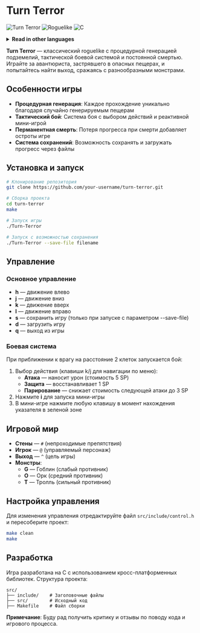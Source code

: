 # Turn Terror
![Turn Terror](https://img.shields.io/badge/Version-1.0-blue.svg)
![Roguelike](https://img.shields.io/badge/Genre-Roguelike-orange.svg)
![C](https://img.shields.io/badge/Language-C-green.svg)

<details>
<summary><strong>Read in other languages</strong></summary>
<br>

*   [English](README.md)
*   [Русский](README.ru.md)

</details>



**Turn Terror** — классический roguelike с процедурной генерацией подземелий, тактической боевой системой и постоянной смертью. Играйте за авантюриста, застрявшего в опасных пещерах, и попытайтесь найти выход, сражаясь с разнообразными монстрами.

## Особенности игры

- **Процедурная генерация**: Каждое прохождение уникально благодаря случайно генерируемым пещерам
- **Тактический бой**: Система боя с выбором действий и реактивной мини-игрой
- **Перманентная смерть**: Потеря прогресса при смерти добавляет остроты игре
- **Система сохранений**: Возможность сохранять и загружать прогресс через файлы

## Установка и запуск

```bash
# Клонирование репозитория
git clone https://github.com/your-username/turn-terror.git

# Сборка проекта
cd turn-terror
make

# Запуск игры
./Turn-Terror

# Запуск с возможностью сохранения
./Turn-Terror --save-file filename
```

## Управление

### Основное управление
- **h** — движение влево
- **j** — движение вниз
- **k** — движение вверх
- **l** — движение вправо
- **s** — сохранить игру (только при запуске с параметром --save-file)
- **d** — загрузить игру
- **q** — выход из игры

### Боевая система
При приближении к врагу на расстояние 2 клеток запускается бой:
1. Выбор действия (клавиши k/j для навигации по меню):
   - **Атака** — наносит урон (стоимость 5 SP)
   - **Защита** — восстанавливает 1 SP
   - **Парирование** — снижает стоимость следующей атаки до 3 SP
2. Нажмите **i** для запуска мини-игры
3. В мини-игре нажмите любую клавишу в момент нахождения указателя в зеленой зоне

## Игровой мир

- **Стены** — `#` (непроходимые препятствия)
- **Игрок** — `@` (управляемый персонаж)
- **Выход** — `^` (цель игры)
- **Монстры**:
  - **G** — Гоблин (слабый противник)
  - **O** — Орк (средний противник)
  - **T** — Тролль (сильный противник)

## Настройка управления

Для изменения управления отредактируйте файл `src/include/control.h` и пересоберите проект:

```bash
make clean
make
```

## Разработка

Игра разработана на C с использованием кросс-платформенных библиотек. Структура проекта:

```
src/
├── include/    # Заголовочные файлы
├── src/        # Исходный код
├── Makefile    # Файл сборки
```

**Примечание**: Буду рад получить критику и отзывы по поводу кода и игрового процесса.
